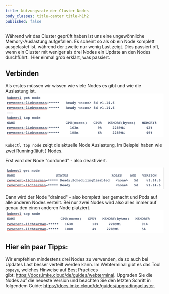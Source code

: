 ```yaml
---
title: Nutzungsrate der Cluster Nodes
body_classes: title-center title-h1h2
published: false
---
```


Während wir das Cluster geprüft haben ist uns eine ungewöhnliche Memory-Auslastung aufgefallen.
Es scheint so als ob ein Node komplett ausgelastet ist, während der zweite nur wenig Last zeigt.
Dies passiert oft, wenn ein Cluster mit weniger als drei Nodes ein Update an den Nodes durchführt. 
Hier einmal grob erklärt, was passiert.


## Verbinden

Als erstes müssen wir wissen wie viele Nodes es gibt und wie die Auslastung ist.
![Step 1](get_top_node_1.png)

`Kubectl top node` zeigt die aktuelle Node Auslastung. Im Beispiel haben wie zwei Running(läuft ) Nodes. 

Erst wird der Node "cordoned" - also deaktiviert.

![Step 2](get_node_2.png)

Dann wird der Node "drained" - also komplett leer gemacht und Pods auf alle anderen Nodes verteilt.
Bei nur zwei Nodes wird also alles immer auf genau den einen anderen Node platziert.
![Step 3](top_node_3.png)


## Hier ein paar Tipps:
Wir empfehlen mindestens drei Nodes zu verwenden, da so auch bei Updates Last besser verteilt werden kann.
Im Webterminal gibt es das Tool `popeye`, welches Hinweise auf Best Practices gibt: https://docs.imke.cloud/de/guides/webterminal.
Upgraden Sie die Nodes auf die neueste Version und beachten Sie den letzten Schritt in folgendem Guide: https://docs.imke.cloud/de/guides/upgradingacluster.
